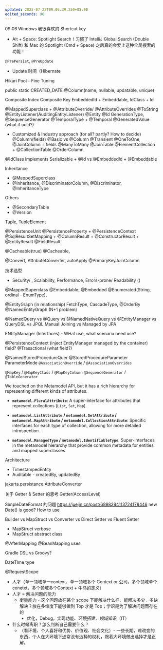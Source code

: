 ```yaml
---
updated: 2025-07-25T09:06:39.250+08:00
edited_seconds: 96
---
```

09:06
Windows 我很喜欢的 Shortcut key
- Alt + Space: Spotlight Search！习惯了 IntelliJ Global Search (Double Shift) 和 Mac 的 Spotlight (Cmd + Space) 之后真的会爱上这种全局搜索的功能！

`@PrePersist`, `@PreUpdate`
- Update 时间（Hibernate

Hikari Pool - Fine Tuning

public static CREATED_DATE
@Column(name, nullable, updatable, unique)

Composite Index
Composite Key EmbeddedId + Embeddable, IdClass + Id

@MappedSuperclass + @AttributeOverride/ @AttributeOverrides
@ToString
@EntityListener(AuditingEntityListener)
@Entity
@Id GenerationType, @SequenceGenerator
@TemporalType + @Temporal
@GeneratedValue (what if uuid?)
- Customized & Industry approach (for all? partly? How to decide)
@Column(fields)
@Basic vs @Column
@Transient
@OneToOne, @JoinColumn + fields
@ManyToMany @JoinTable
@ElementCollection + @CollectionTable
@OrderColumn

@IdClass implements Serializable + @Id vs @EmbeddedId + @Embeddable

Inheritance
- @MappedSuperclass
- @Inheritance, @DiscriminatorColumn, @Discriminator, @InheritanceType

Others
- @SecondaryTable
- @Version

Tuple, TupleElement

@PersistenceUnit
@PersistenceProperty + @PersistenceContext
@SqlResultSetMapping + @ColumnResult + @ConstructorResult + @EntityResult @FieldResult

@Cacheable(true) @Cacheable, 

@Convert, AttributeConverter, autoApply
@PrimaryKeyJoinColumn


技术选型
- Security/ , Scalability, Performance, Errors-prone/ Readability ()

@MappedSuperclass
@Embeddable, @Embedded
@Enumerated(String, ordinal - EnumType), 

@EntityGraph (in relationship) FetchType, CascadeType, @OrderBy @NamedEntityGraph (N+1 problem)

@NamedQuery vs @Query vs @NamedNativeQuery vs @EntityManager vs QueryDSL vs JPQL
Manual Joining vs Managed by JPA

ENtityManager (Interfaces) - WHat use, what scenario need use?

@PersistenceContext (inject EntityManager managed by the container) field?
@Trasactional (what field?)


@NamedStoredProcedureQuer
@StoredProcedureParameter
ParameterMode
`@AssociationOverride` / `@AssociationOverrides`

`@MapKey` / `@MapKeyClass` / `@MapKeyColumn`
`@SequenceGenerator` / `@TableGenerator`

We touched on the Metamodel API, but it has a rich hierarchy for representing different kinds of attributes.

- **`metamodel.PluralAttribute`**: A super-interface for attributes that represent collections (`List`, `Set`, `Map`).
    
- **`metamodel.ListAttribute` / `metamodel.SetAttribute` / `metamodel.MapAttribute` / `metamodel.CollectionAttribute`**: Specific interfaces for each type of collection, allowing for more detailed introspection.
    
- **`metamodel.ManagedType` / `metamodel.IdentifiableType`**: Super-interfaces in the metamodel hierarchy that provide common metadata for entities and mapped superclasses.

Architecture
- TimestampedEntity
- Auditable - createdBy, updatedBy

jakarta.persistance
AttributeConverter

关于 Getter & Setter 的思考
Getter(AccessLevel)

SimpleDateFormat 的问题
https://juejin.cn/post/6898284113724178446
new Date() is good? How to use

Builder vs MapStruct vs Converter vs Direct Setter vs Fluent Setter
- MapStruct verbose
- MapStruct abstract class


@AfterMapping
@BeanMapping
uses


Gradle DSL vs Groovy?

DateTIme type

@RequestScope

- 人才（单一领域单一context，单一领域多个 Context or 公司，多个领域单个 conetxt，多个领域多个Context + 牛马的定义）
- 人才 = 解决问题的能力
	- 衡量能力 - 这个问题放在某个 scope 下能解决什么样，能解决多少，多快解决？放在多维度下能够做到 Top 才是 Top；学识是为了解决问题而存在的
		- 优化，Debug，实现功能、环境搭建、领域知识（IT）
- 什么时候离职？怎么判断自己需要什么？
	- （看环境、个人喜好和优势、价值观、社会文化）- 一些长期，难改变的东西，个人在大环境下通常没有选择的权利，跟着大环境做出选择才是正解。
